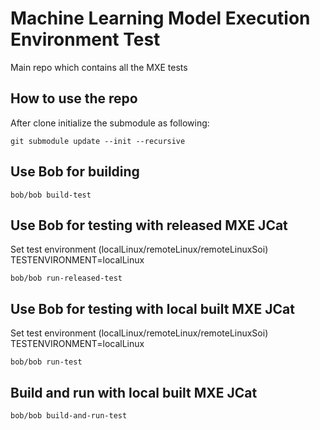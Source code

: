 # Machine Learning Model Execution Environment Test

Main repo which contains all the MXE tests

## How to use the repo

After clone initialize the submodule as following:

    git submodule update --init --recursive

## Use Bob for building

    bob/bob build-test

## Use Bob for testing with released MXE JCat
Set test environment (localLinux/remoteLinux/remoteLinuxSoi)
    TESTENVIRONMENT=localLinux

    bob/bob run-released-test

## Use Bob for testing with local built MXE JCat
Set test environment (localLinux/remoteLinux/remoteLinuxSoi)
    TESTENVIRONMENT=localLinux

    bob/bob run-test

## Build and run with local built MXE JCat
    bob/bob build-and-run-test



